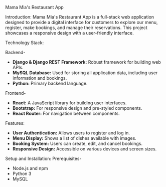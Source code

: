 Mama Mia's Restaurant App

Introduction:
Mama Mia's Restaurant App is a full-stack web application designed to provide a digital interface for customers to explore our menu, register, make bookings, and manage their reservations. 
This project showcases a responsive design with a user-friendly interface.

Technology Stack:

Backend-
- **Django & Django REST Framework:** Robust framework for building web APIs.
- **MySQL Database:** Used for storing all application data, including user information and bookings.
- **Python:** Primary backend language.

Frontend-
- **React:** A JavaScript library for building user interfaces.
- **Bootstrap:** For responsive design and pre-styled components.
- **React Router:** For navigation between components.

Features:
- **User Authentication:** Allows users to register and log in.
- **Menu Display:** Shows a list of dishes available with images.
- **Booking System:** Users can create, edit, and cancel bookings.
- **Responsive Design:** Accessible on various devices and screen sizes.

Setup and Installation:
Prerequisites-
- Node.js and npm
- Python 3
- MySQL
